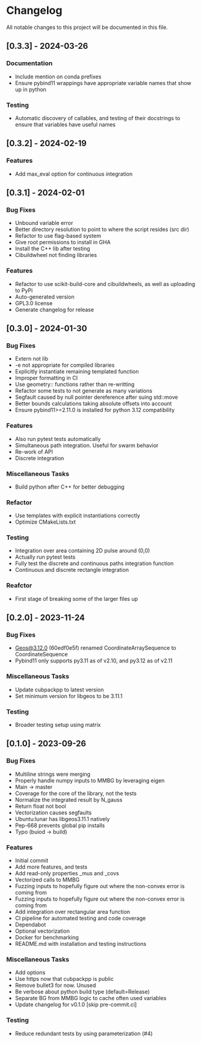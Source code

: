 # Changelog

All notable changes to this project will be documented in this file.

## [0.3.3] - 2024-03-26

### Documentation

- Include mention on conda prefixes
- Ensure pybind11 wrappings have appropriate variable names that show up in python

### Testing

- Automatic discovery of callables, and testing of their docstrings to ensure that variables have useful names

## [0.3.2] - 2024-02-19

### Features

- Add max_eval option for continuous integration

## [0.3.1] - 2024-02-01

### Bug Fixes

- Unbound variable error
- Better directory resolution to point to where the script resides (src dir)
- Refactor to use flag-based system
- Give root permissions to install in GHA
- Install the C++ lib after testing
- Cibuildwheel not finding libraries

### Features

- Refactor to use scikit-build-core and cibuildwheels, as well as uploading to PyPi
- Auto-generated version
- GPL3.0 license
- Generate changelog for release

## [0.3.0] - 2024-01-30

### Bug Fixes

- Extern not lib
- -e not appropriate for compiled libraries
- Explicitly instantiate remaining templated function
- Improper formatting in CI
- Use geometry:: functions rather than re-writting
- Refactor some tests to not generate as many variations
- Segfault caused by null pointer dereference after suing std::move
- Better bounds calculations taking absolute offsets into account
- Ensure pybind11>=2.11.0 is installed for python 3.12 compatibility

### Features

- Also run pytest tests automatically
- Simultaneous path integration. Useful for swarm behavior
- Re-work of API
- Discrete integration

### Miscellaneous Tasks

- Build python after C++ for better debugging

### Refactor

- Use templates with explicit instantiations correctly
- Optimize CMakeLists.txt

### Testing

- Integration over area containing 2D pulse around (0,0)
- Actually run pytest tests
- Fully test the discrete and continuous paths integration function
- Continuous and discrete rectangle integration

### Reafctor

- First stage of breaking some of the larger files up

## [0.2.0] - 2023-11-24

### Bug Fixes

- Geos@3.12.0 (60edf0e5f) renamed CoordinateArraySequence to CoordinateSequence
- Pybind11 only supports py3.11 as of v2.10, and py3.12 as of v2.11

### Miscellaneous Tasks

- Update cubpackpp to latest version
- Set minimum version for libgeos to be 3.11.1

### Testing

- Broader testing setup using matrix

## [0.1.0] - 2023-09-26

### Bug Fixes

- Multiline strings were merging
- Properly handle numpy inputs to MMBG by leveraging eigen
- Main -> master
- Coverage for the core of the library, not the tests
- Normalize the integrated result by N_gauss
- Return float not bool
- Vectorization causes segfaults
- Ubuntu:lunar has libgeos3.11.1 natively
- Pep-668 prevents global pip installs
- Typo (buiod -> build)

### Features

- Initial commit
- Add more features, and tests
- Add read-only properties _mus and _covs
- Vectorized calls to MMBG
- Fuzzing inputs to hopefully figure out where the non-convex error is coming from
- Fuzzing inputs to hopefully figure out where the non-convex error is coming from
- Add integration over rectangular area function
- CI pipeline for automated testing and code coverage
- Dependabot
- Optional vectorization
- Docker for benchmarking
- README.md with installation and testing instructions

### Miscellaneous Tasks

- Add options
- Use https now that cubpackpp is public
- Remove bullet3 for now. Unused
- Be verbose about python build type (default=Release)
- Separate BG from MMBG logic to cache often used variables
- Update changelog for v0.1.0 [skip pre-commit.ci]

### Testing

- Reduce redundant tests by using parameterization (#4)

<!-- generated by git-cliff -->
